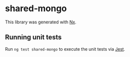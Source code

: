 # shared-mongo

This library was generated with [Nx](https://nx.dev).

## Running unit tests

Run `ng test shared-mongo` to execute the unit tests via [Jest](https://jestjs.io).
